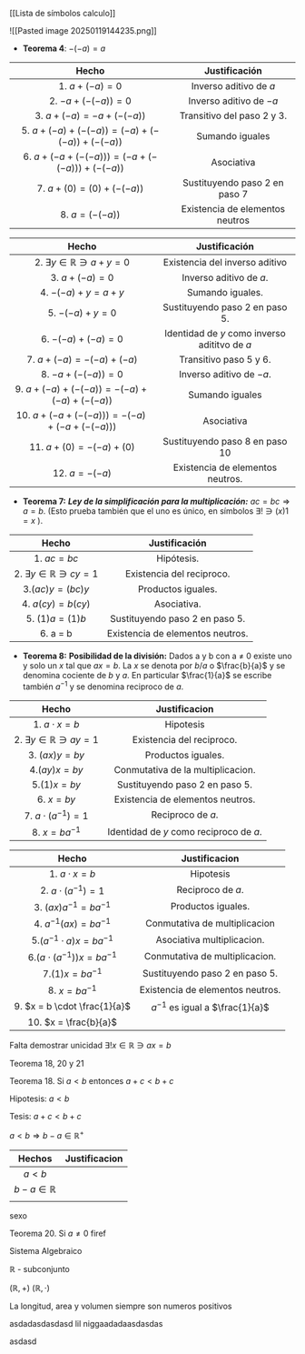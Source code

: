 
[[Lista de símbolos calculo]]

![[Pasted image 20250119144235.png]]


- **Teorema 4**: $-(-a)=a$

|                  Hecho                   |          Justificación          |
| :--------------------------------------: | :-----------------------------: |
|              1. $a+(-a)=0$               |     Inverso aditivo de $a$      |
|          2.  $-a + (-(-a)) =0$           |     Inverso aditivo de $-a$     |
|        3.  $a+(-a) = -a+(-(-a))$         |   Transitivo del paso 2 y 3.    |
| 5. $a+(-a)+(-(-a))=(-a)+(-(-a))+(-(-a))$ |         Sumando iguales         |
| 6. $a+(-a+(-(-a)))=(-a+(-(-a)))+(-(-a))$ |           Asociativa            |
|       7. $a + (0) = (0) + (-(-a))$       |  Sustituyendo paso 2 en paso 7  |
|             8. $a = (-(-a))$             | Existencia de elementos neutros |

|                   Hecho                   |                 Justificación                 |
| :---------------------------------------: | :-------------------------------------------: |
| 2. $\exists y \in \mathbb{R} \ni a + y=0$ |        Existencia del inverso aditivo         |
|               3. $a+(-a)=0$               |            Inverso aditivo de $a$.            |
|            4. $-(-a)+y= a + y$            |               Sumando iguales.                |
|              5. $-(-a)+y= 0$              |        Sustituyendo paso 2 en paso 5.         |
|           6. $-(-a) + (-a) = 0$           | Identidad de $y$ como inverso adititvo de $a$ |
|          7.  $a+(-a)=-(-a)+(-a)$          |            Transitivo paso 5 y 6.             |
|            8. $-a + (-(-a))=0$            |           Inverso aditivo de $-a$.            |
|  9. $a+(-a)+(-(-a))=-(-a)+(-a)+(-(-a))$   |                Sumando iguales                |
|  10. $a+(-a+(-(-a)))=-(-a)+(-a+(-(-a)))$  |                  Asociativa                   |
|         11. $a + (0) = -(-a)+(0)$         |        Sustituyendo paso 8 en paso 10         |
|             12.  $a = -(-a)$              |       Existencia de elementos neutros.        |

- **Teorema 7:** _**Ley de la simplificación para la multiplicación:**_ $ac=bc ⇒ a=b$. (Esto prueba también que el uno es único, en símbolos $∃!∋(x)1=x$ ).

|                 Hecho                  |          Justificación           |
| :------------------------------------: | :------------------------------: |
|              1. $ac = bc$              |            Hipótesis.            |
| 2. $\exists y \in \mathbb{R} \ni cy=1$ |    Existencia del reciproco.     |
|            3.$(ac)y=(bc)y$             |        Productos iguales.        |
|            4. $a(cy)=b(cy)$            |           Asociativa.            |
|             5. $(1)a=(1)b$             |  Sustituyendo paso 2 en paso 5.  |
|                6. a = b                | Existencia de elementos neutros. |

- **Teorema 8:** **Posibilidad de la división:** Dados a y b con a ≠ 0 existe uno y solo un $x$ tal que $ax = b$. La $x$ se denota por $b/a$ o $\frac{b}{a}$ y se denomina cociente de $b$ y $a$. En particular $\frac{1}{a}$ se escribe también $a^{-1}$ y se denomina reciproco de $a$.

|                 Hecho                  |              Justificacion              |
| :------------------------------------: | :-------------------------------------: |
|           1. $a\cdot x = b$            |                Hipotesis                |
| 2. $\exists y \in \mathbb{R} \ni ay=1$ |        Existencia del reciproco.        |
|             3. $(ax)y=by$              |           Productos iguales.            |
|              4.$(ay)x=by$              |    Conmutativa de la multiplicacion.    |
|              5.$(1)x=by$               |     Sustituyendo paso 2 en paso 5.      |
|              6. $x = by$               |    Existencia de elementos neutros.     |
|       7. $a \cdot (a^{-1}) = 1$        |            Reciproco de $a$.            |
|           8. $x = b a^{-1}$            | Identidad de $y$ como reciproco de $a$. |

|              Hecho              |           Justificacion           |
| :-----------------------------: | :-------------------------------: |
|        1. $a\cdot x = b$        |             Hipotesis             |
|    2. $a \cdot (a^{-1}) = 1$    |         Reciproco de $a$.         |
|     3. $(ax)a^{-1}=ba^{-1}$     |        Productos iguales.         |
|     4. $a^{-1}(ax)=ba^{-1}$     |   Conmutativa de multiplicacion   |
|  5.$(a^{-1}\cdot a)x=ba^{-1}$   |    Asociativa multiplicacion.     |
| 6.$(a\cdot  (a^{-1}))x=ba^{-1}$ |  Conmutativa de multiplicacion.   |
|        7.$(1)x=ba^{-1}$         |  Sustituyendo paso 2 en paso 5.   |
|        8. $x = b a^{-1}$        | Existencia de elementos neutros.  |
|  9. $x = b \cdot \frac{1}{a}$   | $a^{-1}$ es igual a $\frac{1}{a}$ |
|      10. $x = \frac{b}{a}$      |                                   |

Falta demostrar unicidad 
$\exists! x \in \mathbb{R} \ni ax=b$

Teorema 18, 20 y 21

Teorema 18. Si $a<b$ entonces $a+c < b+c$


Hipotesis: $a < b$

Tesis: $a + c < b + c$ 


$a < b \Rightarrow b - a \in \mathbb{R}^{+}$ 




|         Hechos         | Justificacion |
| :--------------------: | :-----------: |
|        $a < b$         |               |
| $b - a \in \mathbb{R}$ |               |
|                        |               |
sexo

Teorema 20. Si $a \neq 0$ 
firef


Sistema Algebraico 

$\mathbb{R}$ - subconjunto

$(\mathbb{R},{+})$  $(\mathbb{R},\cdot)$ 

La longitud, area y volumen siempre son numeros positivos 

asdadasdasdasd lil niggaadadaasdasdas


asdasd